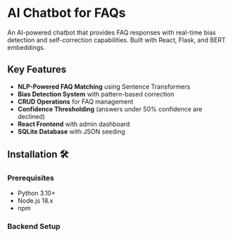 # AI Chatbot for FAQs

An AI-powered chatbot that provides FAQ responses with real-time bias detection and self-correction capabilities. Built with React, Flask, and BERT embeddings.


## Key Features
- **NLP-Powered FAQ Matching** using Sentence Transformers
- **Bias Detection System** with pattern-based correction
- **CRUD Operations** for FAQ management
- **Confidence Thresholding** (answers under 50% confidence are declined)
- **React Frontend** with admin dashboard
- **SQLite Database** with JSON seeding

## Installation 🛠️

### Prerequisites
- Python 3.10+
- Node.js 18.x
- npm

### Backend Setup
